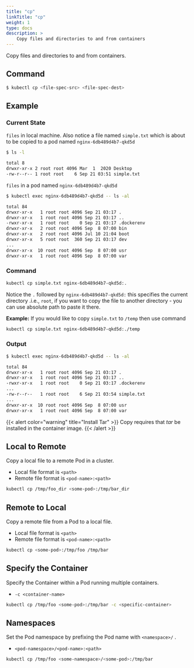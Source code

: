 ```yaml
---
title: "cp"
linkTitle: "cp"
weight: 1
type: docs
description: >
    Copy files and directories to and from containers
---
```


Copy files and directories to and from containers.

## Command
```bash
$ kubectl cp <file-spec-src> <file-spec-dest>
```

## Example

### Current State

`files` in local machine. Also notice a file named `simple.txt` which is about to be copied to a pod named `nginx-6db489d4b7-qkd5d`

```bash
$ ls -l

total 8
drwxr-xr-x 2 root root 4096 Mar  1  2020 Desktop
-rw-r--r-- 1 root root    6 Sep 21 03:51 simple.txt
```

`files` in a pod named `nginx-6db489d4b7-qkd5d`
 
```bash
$ kubectl exec nginx-6db489d4b7-qkd5d -- ls -al

total 84
drwxr-xr-x   1 root root 4096 Sep 21 03:17 .
drwxr-xr-x   1 root root 4096 Sep 21 03:17 ..
-rwxr-xr-x   1 root root    0 Sep 21 03:17 .dockerenv
drwxr-xr-x   2 root root 4096 Sep  8 07:00 bin
drwxr-xr-x   2 root root 4096 Jul 10 21:04 boot
drwxr-xr-x   5 root root  360 Sep 21 03:17 dev
...
drwxr-xr-x  10 root root 4096 Sep  8 07:00 usr
drwxr-xr-x   1 root root 4096 Sep  8 07:00 var
```

### Command
```bash
kubectl cp simple.txt nginx-6db489d4b7-qkd5d:.
```
Notice the `.` followed by `nginx-6db489d4b7-qkd5d:` this specifies the current directory .i.e., `root`, if you want to copy the file to another directory - you can use absolute path to paste it there.

**Example:** If you would like to copy `simple.txt` to `/temp` then use command
```bash
kubectl cp simple.txt nginx-6db489d4b7-qkd5d:./temp
```

### Output
```bash
$ kubectl exec nginx-6db489d4b7-qkd5d -- ls -al

total 84
drwxr-xr-x   1 root root 4096 Sep 21 03:17 .
drwxr-xr-x   1 root root 4096 Sep 21 03:17 ..
-rwxr-xr-x   1 root root    0 Sep 21 03:17 .dockerenv
...
-rw-r--r--   1 root root    6 Sep 21 03:54 simple.txt
...
drwxr-xr-x  10 root root 4096 Sep  8 07:00 usr
drwxr-xr-x   1 root root 4096 Sep  8 07:00 var
```

{{< alert color="warning" title="Install Tar" >}}
Copy requires that *tar* be installed in the container image.
{{< /alert >}}


## Local to Remote

Copy a local file to a remote Pod in a cluster.

- Local file format is `<path>`
- Remote file format is `<pod-name>:<path>`


```bash
kubectl cp /tmp/foo_dir <some-pod>:/tmp/bar_dir
```


## Remote to Local

Copy a remote file from a Pod to a local file.

- Local file format is `<path>`
- Remote file format is `<pod-name>:<path>`

```bash
kubectl cp <some-pod>:/tmp/foo /tmp/bar
```

## Specify the Container

Specify the Container within a Pod running multiple containers.

- `-c <container-name>`

```bash
kubectl cp /tmp/foo <some-pod>:/tmp/bar -c <specific-container>
```

## Namespaces

Set the Pod namespace by prefixing the Pod name with `<namespace>/` .

- `<pod-namespace>/<pod-name>:<path>`

```bash
kubectl cp /tmp/foo <some-namespace>/<some-pod>:/tmp/bar
```